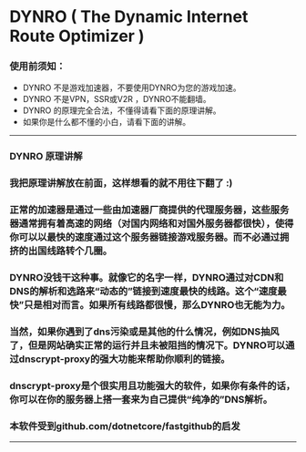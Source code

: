 # DYNRO  ( The Dynamic Internet Route Optimizer )  

### 使用前须知：
* DYNRO 不是游戏加速器，不要使用DYNRO为您的游戏加速。
* DYNRO 不是VPN，SSR或V2R ，DYNRO不能翻墙。
* DYNRO 的原理完全合法，不懂得请看下面的原理讲解。
* 如果你是什么都不懂的小白，请看下面的讲解。
***
### DYNRO 原理讲解
### 我把原理讲解放在前面，这样想看的就不用往下翻了 :)
### 正常的加速器是通过一些由加速器厂商提供的代理服务器，这些服务器通常拥有着高速的网络（对国内网络和对国外服务器都很快），使得你可以以最快的速度通过这个服务器链接游戏服务器。而不必通过拥挤的出国线路转个几圈。
### DYNRO没钱干这种事。就像它的名字一样，DYNRO通过对CDN和DNS的解析和选路来“动态的”链接到速度最快的线路。这个“速度最快”只是相对而言。如果所有线路都很慢，那么DYNRO也无能为力。
### 当然，如果你遇到了dns污染或是其他的什么情况，例如DNS抽风了，但是网站确实正常的运行并且未被阻挡的情况下。DYNRO可以通过dnscrypt-proxy的强大功能来帮助你顺利的链接。
### dnscrypt-proxy是个很实用且功能强大的软件，如果你有条件的话，你可以在你的服务器上搭一套来为自己提供“纯净的”DNS解析。
### 本软件受到github.com/dotnetcore/fastgithub的启发

<!-- 我刚刚把这段话git push上去了 (/≧▽≦)/ -2022/5/18 !-->
<!-- Force 大法好 , 南无Force佛 ( •̀ ω •́ )y !-->
***
